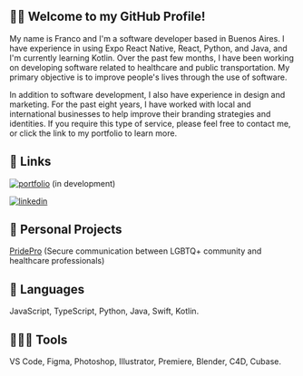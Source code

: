 
## 🖐🏻 Welcome to my GitHub Profile!

My name is Franco and I'm a software developer based in Buenos Aires. I have experience in using Expo React Native, React, Python, and Java, and I'm currently learning Kotlin. Over the past few months, I have been working on developing software related to healthcare and public transportation. My primary objective is to improve people's lives through the use of software.

In addition to software development, I also have experience in design and marketing. For the past eight years, I have worked with local and international businesses to help improve their branding strategies and identities. If you require this type of service, please feel free to contact me, or click the link to my portfolio to learn more.





## 🔗 Links
[![portfolio](https://img.shields.io/badge/my_portfolio-000?style=for-the-badge&logo=ko-fi&logoColor=white)](https://github.com/franigcbt) 
(in development)

[![linkedin](https://img.shields.io/badge/linkedin-0A66C2?style=for-the-badge&logo=linkedin&logoColor=white)](https://www.linkedin.com/in/franigcbt/)

## 🌱 Personal Projects
[PridePro](https://github.com/franigcbt/PridePro-Public) (Secure communication between LGBTQ+ community and healthcare professionals) 



## 🦖 Languages
JavaScript, TypeScript, Python, Java, Swift, Kotlin.

## 🧑🏻‍💻 Tools
VS Code, Figma, Photoshop, Illustrator, Premiere, Blender, C4D, Cubase.
